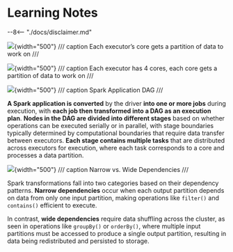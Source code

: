 # Learning Notes

--8<-- "./docs/disclaimer.md"

![](https://learning.oreilly.com/api/v2/epubs/urn:orm:book:9781492050032/files/assets/lesp_0106.png){width="500"}
/// caption
Each executor’s core gets a partition of data to work on
///

![](https://learning.oreilly.com/api/v2/epubs/urn:orm:book:9781492050032/files/assets/lesp_0202.png){width="500"}
/// caption
Each executor has 4 cores, each core gets a partition of data to work on
///

![](https://learning.oreilly.com/api/v2/epubs/urn:orm:book:9781492050032/files/assets/lesp_0205.png){width="500"}
/// caption
Spark Application DAG
///

**A Spark application is converted** by the driver **into one or more jobs** during execution, with **each job then transformed into a DAG as an execution plan**. **Nodes in the DAG are divided into different stages** based on whether operations can be executed serially or in parallel, with stage boundaries typically determined by computational boundaries that require data transfer between executors. **Each stage contains multiple tasks** that are distributed across executors for execution, where each task corresponds to a core and processes a data partition.

![](https://learning.oreilly.com/api/v2/epubs/urn:orm:book:9781492050032/files/assets/lesp_0207.png){width="500"}
/// caption
Narrow vs. Wide Dependencies
///

Spark transformations fall into two categories based on their dependency patterns. **Narrow dependencies** occur when each output partition depends on data from only one input partition, making operations like `filter()` and `contains()` efficient to execute.

In contrast, **wide dependencies** require data shuffling across the cluster, as seen in operations like `groupBy()` or `orderBy()`, where multiple input partitions must be accessed to produce a single output partition, resulting in data being redistributed and persisted to storage.


